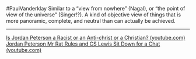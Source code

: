 #PaulVanderklay
Similar to a “view from nowhere” (Nagal), or “the point of view of the universe” (Singer!?). A kind of objective view of things that is more panoramic, complete, and neutral than can actually be achieved.

---
[Is Jordan Peterson a Racist or an Anti-christ or a Christian? (youtube.com)](https://www.youtube.com/watch?v=ugf6Z6XohEQ)
[Jordan Peterson Mr Rat Rules and CS Lewis Sit Down for a Chat (youtube.com)](https://www.youtube.com/watch?v=MWVriIxLZVc)
